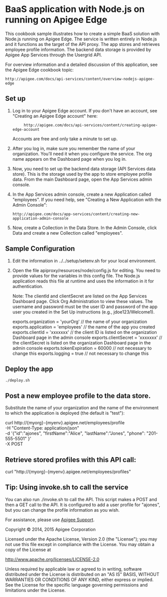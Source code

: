 # BaaS application with Node.js on running on Apigee Edge


This cookbook sample illustrates how to create a simple BaaS solution with Node.js
running on Apigee Edge. The service is written entirely in Node.js and it functions
as the target of the API proxy. The app stores and retrieves employee profile
information. The backend data storage is provided by Apigee App Services through 
the Usergrid API. 

For overview information and a detailed discussion of this application, see
the Apigee Edge cookbook topic: 

	http://apigee.com/docs/api-services/content/overview-nodejs-apigee-edge


## Set up


1. Log in to your Apigee Edge account. If you don't have an account, see "Creating
   an Apigee Edge account" here: 
   
      		http://apigee.com/docs/api-services/content/creating-apigee-edge-account

   Accounts are free and only take a minute to set up. 
   
2. After you log in, make sure you remember the name of your organization. You'll need
   it when you configure the service. The org name appears on the Dashboard page when
   you log in.

3. Now, you need to set up the backend data storage (API Services data store). This is
   the storage used by the app to store employee profile data. From the main Dashboard 
   page, open the App Services admin console. 
   
4. In the App Services admin console, create a new Application called "employees". 
   If you need help, see "Creating a New Application
   with the Admin Console": 
   
       http://apigee.com/docs/app-services/content/creating-new-application-admin-console

5. Now, create a Collection in the Data Store. In the Admin Console, click Data and create
   a new Collection called "employees". 


## Sample Configuration


1. Edit the information in ../../setup/setenv.sh for your local environment.

2. Open the file apiproxy/resources/node/config.js for editing. You need to provide values
   for the variables in this config file. The Node.js application reads this file at
   runtime and uses the information in it for authentication. 
   
   Note: The clientId and clientSecret are listed on the App Services Dashboard page.
         Click Org Administration to view these values.
         The username and password must be the user ID and password of the app user you 
         created in the Set Up instructions (e.g., jdoe123/Welcome1). 

   exports.organization = 'yourOrg'  // the name of your organization
   exports.application = 'employees' // the name of the app you created
   exports.clientId = 'xxxxxxx'      // the client ID is listed on the organization Dashboard page in the admin console
   exports.clientSecret = 'xxxxxxx'  // the clientSecret is listed on the organization Dashboard page in the admin console
   exports.tokenExpiration = 60000   // not necessary to change this
   exports.logging = true            // not necessary to change this


## Deploy the app


    ./deploy.sh
    

## Post a new employee profile to the data store. 


   Substitute the name of your organization and the name of the environment to which 
   the application is deployed (the default is "test"):
   
   curl http://{myorg}-{myenv}.apigee.net/employees/profile \
    -H "Content-Type: application/json" \
    -d '{"id":"ajones", "firstName":"Alice", "lastName":"Jones", "phone": "201-555-5501" }' \
    -X POST
   
   
## Retrieve stored profiles with this API call:


   curl "http://{myorg}-{myenv}.apigee.net/employees/profiles"
   
   
## Tip: Using invoke.sh to call the service

You can also run ./invoke.sh to call the API. This script makes a POST and then a 
GET call to the API. It is configured to add a user profile for "ajones", but you
can change the profile information as you wish. 


For assistance, please use [Apigee Support](https://community.apigee.com/content/apigee-customer-support).

Copyright © 2014, 2015 Apigee Corporation

Licensed under the Apache License, Version 2.0 (the "License"); you may not use
this file except in compliance with the License. You may obtain a copy
of the License at

http://www.apache.org/licenses/LICENSE-2.0

Unless required by applicable law or agreed to in writing, software
distributed under the License is distributed on an "AS IS" BASIS,
WITHOUT WARRANTIES OR CONDITIONS OF ANY KIND, either express or implied.
See the License for the specific language governing permissions and
limitations under the License.
